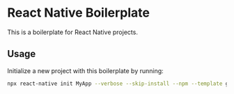 # React Native Boilerplate

This is a boilerplate for React Native projects.

## Usage

Initialize a new project with this boilerplate by running:

```bash
npx react-native init MyApp --verbose --skip-install --npm --template git@bitbucket.org:builtbypixel/react-native-boilerplate.git
```
